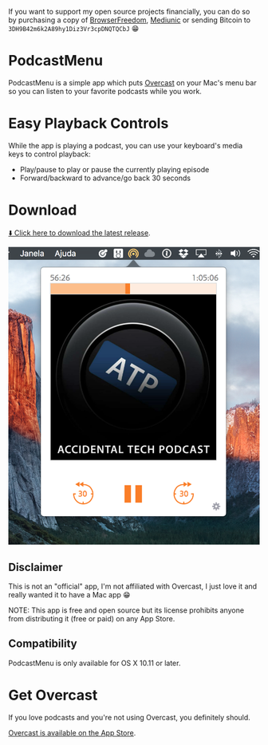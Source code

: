 If you want to support my open source projects financially, you can do so by purchasing a copy of [BrowserFreedom](https://getbrowserfreedom.com), [Mediunic](https://itunes.apple.com/app/mediunic-medium-client/id1088945121?mt=12) or sending Bitcoin to `3DH9B42m6k2A89hy1Diz3Vr3cpDNQTQCbJ` 😁

# PodcastMenu

PodcastMenu is a simple app which puts [Overcast](https://overcast.fm) on your Mac's menu bar so you can listen to your favorite podcasts while you work.

# Easy Playback Controls
While the app is playing a podcast, you can use your keyboard's media keys to control playback:

* Play/pause to play or pause the currently playing episode
* Forward/backward to advance/go back 30 seconds

# Download

[⬇️ Click here to download the latest release](https://github.com/insidegui/PodcastMenu/raw/master/Releases/PodcastMenu_v1.2.1.zip).

![screenshot](screenshot.png)

## Disclaimer

This is not an "official" app, I'm not affiliated with Overcast, I just love it and really wanted it to have a Mac app 😁

NOTE: This app is free and open source but its license prohibits anyone from distributing it (free or paid) on any App Store.

## Compatibility

PodcastMenu is only available for OS X 10.11 or later.

# Get Overcast

If you love podcasts and you're not using Overcast, you definitely should.

[Overcast is available on the App Store](https://itunes.apple.com/app/overcast-podcast-player/id888422857).
